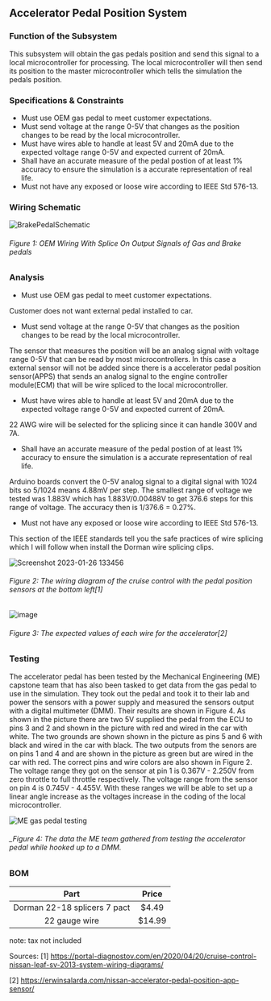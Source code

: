 Accelerator Pedal Position System
--------------------------------------
### Function of the Subsystem
This subsystem will obtain the gas pedals position and send this signal to a local microcontroller for processing. The local microcontroller will then send its position to the master microcontroller which tells the simulation the pedals position. 

### Specifications & Constraints
- Must use OEM gas pedal to meet customer expectations.
- Must send voltage at the range 0-5V that changes as the position changes to be read by the local microcontroller.
- Must have wires able to handle at least 5V and 20mA due to the expected voltage range 0-5V and expected current of 20mA.
- Shall have an accurate measure of the pedal postion of at least 1% accuracy to ensure the simulation is a accurate representation of real life. 
- Must not have any exposed or loose wire according to IEEE Std 576-13.  

### Wiring Schematic

![BrakePedalSchematic](https://user-images.githubusercontent.com/117474294/217087668-75f8f196-f3cc-4efa-ba06-ad668866a8ed.png)

###### _Figure 1: OEM Wiring With Splice On Output Signals of Gas and Brake pedals_

### Analysis
- Must use OEM gas pedal to meet customer expectations.

Customer does not want external pedal installed to car.
- Must send voltage at the range 0-5V that changes as the position changes to be read by the local microcontroller.

The sensor that measures the position will be an analog signal with voltage range 0-5V that can be read by most microcontrollers. In this case a external sensor will not be added since there is a accelerator pedal position sensor(APPS) that sends an analog signal to the engine controller module(ECM) that will be wire spliced to the local microcontroller.
- Must have wires able to handle at least 5V and 20mA due to the expected voltage range 0-5V and expected current of 20mA.

22 AWG wire will be selected for the splicing since it can handle 300V and 7A.
- Shall have an accurate measure of the pedal postion of at least 1% accuracy to ensure the simulation is a accurate representation of real life.
 
Arduino boards convert the 0-5V analog signal to a digital signal with 1024 bits so 5/1024 means 4.88mV per step.  The smallest range of voltage we tested was 1.883V which has 1.883V/0.00488V to get 376.6 steps for this range of voltage. The accuracy then is 1/376.6 = 0.27%.
- Must not have any exposed or loose wire according to IEEE Std 576-13. 

This section of the IEEE standards tell you the safe practices of wire splicing which I will follow when install the Dorman wire splicing clips.

![Screenshot 2023-01-26 133456](https://user-images.githubusercontent.com/117474294/214932846-6c566b33-5910-436a-a5ec-db32af85b6cc.png)

###### _Figure 2: The wiring diagram of the cruise control with the pedal position sensors at the bottom left[1]_

![image](https://user-images.githubusercontent.com/117474294/203162462-ea3d0025-a9c0-4b51-aa64-806d46f55e12.png)

###### _Figure 3: The expected values of each wire for the accelerator[2]_

### Testing 
The accelerator pedal has been tested by the Mechanical Engineering (ME) capstone team that has also been tasked to get data from the gas pedal to use in the simulation. They took out the pedal and took it to their lab and power the sensors with a power supply and measured the sensors output with a digital multimeter (DMM). Their results are shown in Figure 4. As shown in the picture there are two 5V supplied the pedal from the ECU to pins 3 and 2 and shown in the picture with red and wired in the car with white. The two grounds are shown shown in the picture as pins 5 and 6 with black and wired in the car with black. The two outputs from the senors are on pins 1 and 4 and are shown in the picture as green but are wired in the car with red. The correct pins and wire colors are also shown in Figure 2. The voltage range they got on the sensor at pin 1 is 0.367V - 2.250V from zero throttle to full throttle respectively. The voltage range from the sensor on pin 4 is 0.745V - 4.455V. With these ranges we will be able to set up a linear angle increase as the voltages increase in the coding of the local microcontroller. 

![ME gas pedal testing](https://user-images.githubusercontent.com/117474294/214936308-1026864d-be34-44cc-a997-a05aa78649e8.png)

###### _Figure 4: The data the ME team gathered from testing the accelerator pedal while hooked up to a DMM.

### BOM

| Part                         | Price    |
|:----------------------------:|:--------:|
| Dorman 22-18 splicers 7 pact | $4.49    |
| 22 gauge wire                | $14.99   |

note: tax not included


Sources:
[1] https://portal-diagnostov.com/en/2020/04/20/cruise-control-nissan-leaf-sv-2013-system-wiring-diagrams/

[2] https://erwinsalarda.com/nissan-accelerator-pedal-position-app-sensor/
